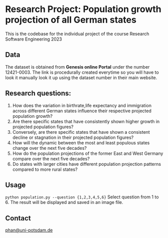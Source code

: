 # Research Project: Population growth projection of all German states
This is the codebase for the individual project of the course Research Software Engineering 2023


## Data
The dataset is obtained from **Genesis online Portal** under the number 12421-0003. The link is procedurally created everytime so you will have to look it manually look it up using the dataset number in their main website.

## Research questions:
1. How does the variation in birthrate,life expectancy and immigration across different German states influence their respective projected population growth?
1. Are there specific states that have consistently shown higher growth in projected population figures?
1. Conversely, are there specific states that have shown a consistent decline or stagnation in their projected population figures?
1. How will the dynamic between the most and least populous states change over the next five decades?
1. How do the population projections of the former East and West Germany compare over the next five decades?
1. Do states with larger cities have different population projection patterns compared to more rural states?

## Usage
`python population.py --question {1,2,3,4,5,6}`
Select question from 1 to 6. The result will be displayed and saved in an image file.

## Contact
phan@uni-potsdam.de
